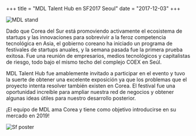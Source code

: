 +++
title = "MDL Talent Hub en SF2017 Seoul"
date = "2017-12-03"
+++

![MDL stand](https://gateway.ipfs.io/ipfs/QmdYQCaVShYseZF4eWZC1VxzyYR7h31ZXwFiBd8SgzZLVB/MDL_sf2017.jpeg)

Dado que Corea del Sur está promoviendo activamente el ecosistema de startups y las innovaciones para sobrevivir a la feroz competencia tecnológica en Asia, el gobierno coreano ha iniciado un programa de festivales de startups anuales, y la semana pasada fue la primera prueba exitosa. Fue una reunión de empresarios, medios tecnológicos y capitalistas de riesgo, todo bajo el mismo techo del complejo COEX en Seúl.

MDL Talent Hub fue amablemente invitado a participar en el evento y tuvo la suerte de obtener una excelente exposición ya que los problemas que el proyecto intenta resolver también existen en Corea. El festival fue una oportunidad increíble para ampliar nuestra red de negocios y obtener algunas ideas útiles para nuestro desarrollo posterior.

¡El equipo de MDL ama Corea y tiene como objetivo introducirse en su mercado en 2019!


![Sf poster](https://gateway.ipfs.io/ipfs/QmeGn8mXf7Ew3QVifuQMXuyHWqi1696tuJgW8EhcPBqjWr/MDL_sf2017_1.jpeg)
